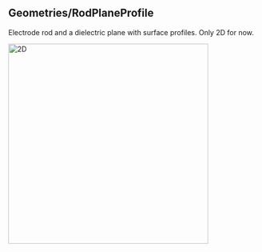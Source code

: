 ## Geometries/RodPlaneProfile

Electrode rod and a dielectric plane with surface profiles. Only 2D for now. 

<p float="left">
<img src="RodPlaneProfile2D.png" alt="2D" width="400"/>
</p>

